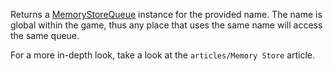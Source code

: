 Returns a [MemoryStoreQueue](https://developer.roblox.com/en-us/api-reference/class/MemoryStoreQueue) instance for the provided name. The name is global within the game, thus any place that uses the same name will access the same queue.

For a more in-depth look, take a look at the `articles/Memory Store` article.